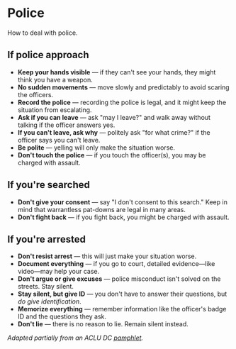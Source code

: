 # Police
How to deal with police.

## If police approach
* **Keep your hands visible** — if they can't see your hands, they might think you have a weapon.
* **No sudden movements** — move slowly and predictably to avoid scaring the officers.
* **Record the police** — recording the police is legal, and it might keep the situation from escalating.
* **Ask if you can leave** — ask "may I leave?" and walk away without talking if the officer answers yes.
* **If you can't leave, ask why** — politely ask "for what crime?" if the officer says you can't leave.
* **Be polite** — yelling will only make the situation worse.
* **Don't touch the police** — if you touch the officer(s), you may be charged with assault.

## If you're searched
* **Don't give your consent** — say "I don't consent to this search." Keep in mind that warrantless pat-downs are legal in many areas.
* **Don't fight back** — if you fight back, you might be charged with assault.

## If you're arrested
* **Don't resist arrest** — this will just make your situation worse.
* **Document everything** — if you go to court, detailed evidence—like video—may help your case.
* **Don't argue or give excuses** — police misconduct isn't solved on the streets. Stay silent.
* **Stay silent, but give ID** — you don't have to answer their questions, but _do give identification_.
* **Memorize everything** — remember information like the officer's badge ID and the questions they ask.
* **Don't lie** — there is no reason to lie. Remain silent instead.

_Adapted partially from an ACLU DC [pamphlet](https://www.acludc.org/sites/default/files/wysiwyg/aclu_8.5_x_11_trifold_v21.pdf)._
